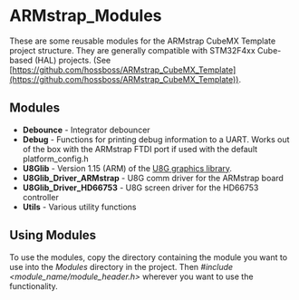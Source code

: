 # ARMstrap_Modules
These are some reusable modules for the ARMstrap CubeMX Template project structure. They are generally
compatible with STM32F4xx Cube-based (HAL) projects.
(See [https://github.com/hossboss/ARMstrap_CubeMX_Template](https://github.com/hossboss/ARMstrap_CubeMX_Template)).

## Modules
* **Debounce** - Integrator debouncer
* **Debug** - Functions for printing debug information to a UART. Works out of the box with the ARMstrap
  FTDI port if used with the default platform\_config.h 
* **U8Glib** - Version 1.15 (ARM) of the [U8G graphics library](https://code.google.com/p/u8glib/).
* **U8Glib_Driver_ARMstrap** - U8G comm driver for the ARMstrap board
* **U8Glib_Driver_HD66753** - U8G screen driver for the HD66753 controller
* **Utils** - Various utility functions

## Using Modules
To use the modules, copy the directory containing the module you want to use into the *Modules* directory
in the project. Then *#include <module_name/module_header.h>* wherever you want to use the functionality.
